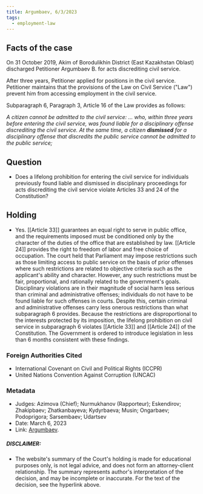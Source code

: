 ```yaml
---
title: Argumbaev, 6/3/2023
tags:
  - employment-law
---
```

## Facts of the case

On 31 October 2019, Akim of Borodulikhin District (East Kazakhstan Oblast) discharged Petitioner Argumbaev B. for acts discrediting civil service.

After three years, Petitioner applied for positions in the civil service. Petitioner maintains that the provisions of the Law on Civil Service ("Law") prevent him from accessing employment in the civil service.

Subparagraph 6, Paragraph 3, Article 16 of the Law provides as follows:

*A citizen cannot be admitted to the civil service:
...
who, within three years before entering the civil service, was found liable for a disciplinary offense discrediting the civil service. At the same time, a citizen **dismissed** for a disciplinary offense that discredits the public service cannot be admitted to the public service;*

## Question

* Does a lifelong prohibition for entering the civil service for individuals previously found liable and dismissed in disciplinary proceedings for acts discrediting the civil service violate Articles 33 and 24 of the Constitution?

## Holding

* Yes. [[Article 33]] guarantees an equal right to serve in public office, and the requirements imposed must be conditioned only by the character of the duties of the office that are established by law. [[Article 24]] provides the right to freedom of labor and free choice of occupation. The court held that Parliament may impose restrictions such as those limiting access to public service on the basis of prior offenses where such restrictions are related to objective criteria such as the applicant's ability and character. However, any such restrictions must be fair, proportional, and rationally related to the government's goals. Disciplinary violations are in their magnitude of social harm less serious than criminal and administrative offenses; individuals do not have to be found liable for such offenses in courts. Despite this, certain criminal and administrative offenses carry less onerous restrictions than what subparagraph 6 provides. Because the restrictions are disproportional to the interests protected by its imposition, the lifelong prohibition on civil service in subparagraph 6 violates [[Article 33]]  and [[Article 24]] of the Constitution. The Government is ordered to introduce legislation in less than 6 months consistent with these findings.


### Foreign Authorities Cited
* International Covenant on Civil and Political Rights (ICCPR)
* United Nations Convention Against Corruption (UNCAC)
### Metadata
* Judges: Azimova (Chief); Nurmukhanov (Rapporteur); Eskendirov; Zhakipbaev; Zhatkanbayeva; Kydyrbaeva; Musin; Ongarbaev; Podoprigora; Sarsembaev; Udartsev
* Date: March 6, 2023
* Link: [Argumbaev](https://github.com/juzgenbayev/KSKR-Docs/blob/main/Argumbaev%2C%206%20March%202023.doc).

##### DISCLAIMER:
* The website's summary of the Court's holding is made for educational purposes only, is not legal advice, and does not form an attorney-client relationship. The summary represents author's interpretation of the decision, and may be incomplete or inaccurate. For the text of the decision, see the hyperlink above.